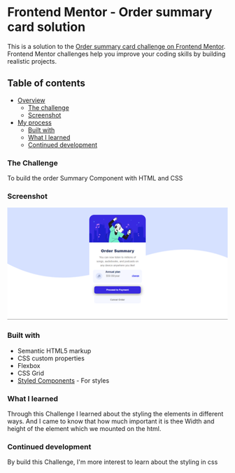 # Frontend Mentor - Order summary card solution

This is a solution to the [Order summary card challenge on Frontend Mentor](https://www.frontendmentor.io/challenges/order-summary-component-QlPmajDUj). Frontend Mentor challenges help you improve your coding skills by building realistic projects. 

## Table of contents

- [Overview](#overview)
  - [The challenge](#the-challenge)
  - [Screenshot](#screenshot)
- [My process](#my-process)
  - [Built with](#built-with)
  - [What I learned](#what-i-learned)
  - [Continued development](#continued-development)

### The Challenge

To build the order Summary Component with HTML and CSS

### Screenshot

![](images/order-summary.png)

### Built with

- Semantic HTML5 markup
- CSS custom properties
- Flexbox
- CSS Grid
- [Styled Components](https://styled-components.com/) - For styles

### What I learned

Through this Challenge I learned about the styling the elements in different ways. And I came to know that how much 
important it is thee Width and height of the element which we mounted on the html.

### Continued development

By build this Challenge, I'm more interest to learn about the styling in css
